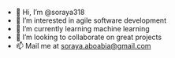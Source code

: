 - 👋 Hi, I’m @soraya318
- 👀 I’m interested in agile software development
- 🌱 I’m currently learning machine learning
- 💞️ I’m looking to collaborate on great projects
- 📫 Mail me at soraya.aboabia@gmail.com

<!---
soraya318/soraya318 is a ✨ special ✨ repository because its `README.md` (this file) appears on your GitHub profile.
You can click the Preview link to take a look at your changes.
--->
